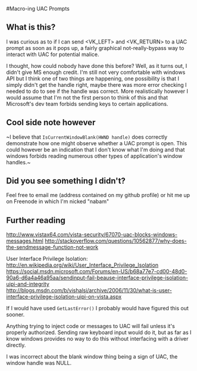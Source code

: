 #Macro-ing UAC Prompts


## What is this?

I was curious as to if I can send <VK_LEFT> and <VK_RETURN> to a UAC prompt as soon as it pops up, a fairly graphical not-really-bypass way to interact with UAC for potential malice.

I thought, how could nobody have done this before?  Well, as it turns out, I didn't give MS enough credit.  I'm still not very comfortable with windows API but I think one of two things are happening, one possibility is that I simply didn't get the handle right, maybe there was more error checking I needed to do to see if the handle was correct.  More realistically however I would assume that I'm not the first person to think of this and that Microsoft's dev team forbids sending keys to certain applications.

## Cool side note however
~I believe that `IsCurrentWindowBlank(HWND handle)` does correctly demonstrate how one might observe whether a UAC prompt is open.  This could however be an indication that I don't know what I'm doing and that windows forbids reading numerous other types of application's window handles.~

## Did you see something I didn't?

Feel free to email me (address contained on my github profile) or hit me up on Freenode in which I'm nicked "nabam"

## Further reading
http://www.vistax64.com/vista-security/67070-uac-blocks-windows-messages.html
http://stackoverflow.com/questions/10562877/why-does-the-sendmessage-function-not-work

User Interface Privilege Isolation: http://en.wikipedia.org/wiki/User_Interface_Privilege_Isolation
https://social.msdn.microsoft.com/Forums/en-US/b68a77e7-cd00-48d0-90a6-d6a4a46a95aa/sendinput-fail-beause-interface-privilege-isolation-uipi-and-integrity
http://blogs.msdn.com/b/vishalsi/archive/2006/11/30/what-is-user-interface-privilege-isolation-uipi-on-vista.aspx

If I would have used `GetLastError()` I probably would have figured this out sooner.

Anything trying to inject code or messages to UAC will fail unless it's properly authorized.  Sending raw keyboard input would do it, but as far as I know windows provides no way to do this without interfacing with a driver directly.

I was incorrect about the blank window thing being a sign of UAC, the window handle was NULL.